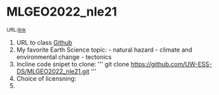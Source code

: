 # **MLGEO2022_nle21**

<sub>URL:[link](https://github.com/UW-ESS-DS/MLGEO2022_nle21)

  1. URL to class [Github](https://github.com/UW-ESS-DS)
  2. My favorite Earth Science topic:
    - natural hazard
    - climate and environmental change
    - tectonics
  3. Incline code snipet to clone:
  '''
  git clone https://github.com/UW-ESS-DS/MLGEO2022_nle21.git
  '''
  4. Choice of licensning:
  5.
  
